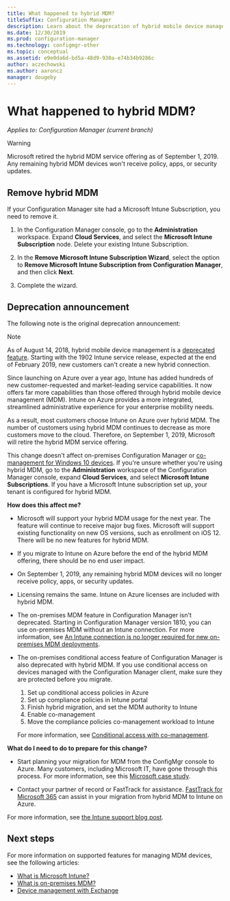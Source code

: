 ```yaml
---
title: What happened to hybrid MDM?
titleSuffix: Configuration Manager
description: Learn about the deprecation of hybrid mobile device management (MDM) in Configuration Manager
ms.date: 12/30/2019
ms.prod: configuration-manager
ms.technology: configmgr-other
ms.topic: conceptual
ms.assetid: e9e0da6d-bd5a-48d9-930a-e74b34b9286c
author: aczechowski
ms.author: aaroncz
manager: dougeby
---
```


# What happened to hybrid MDM?

*Applies to: Configuration Manager (current branch)*

> [!WARNING]
> Microsoft retired the hybrid MDM service offering as of September 1, 2019. Any remaining hybrid MDM devices won't receive policy, apps, or security updates.

## Remove hybrid MDM

If your Configuration Manager site had a Microsoft Intune Subscription, you need to remove it.

1. In the Configuration Manager console, go to the **Administration** workspace. Expand **Cloud Services**, and select the **Microsoft Intune Subscription** node. Delete your existing Intune Subscription.

1. In the **Remove Microsoft Intune Subscription Wizard**, select the option to **Remove Microsoft Intune Subscription from Configuration Manager**, and then click **Next**.

1. Complete the wizard.

## Deprecation announcement

The following note is the original deprecation announcement:

> [!NOTE]  
> As of August 14, 2018, hybrid mobile device management is a [deprecated feature](../../core/plan-design/changes/deprecated/removed-and-deprecated-cmfeatures.md). Starting with the 1902 Intune service release, expected at the end of February 2019, new customers can't create a new hybrid connection.
> <!--Intune feature 2683117-->  
> Since launching on Azure over a year ago, Intune has added hundreds of new customer-requested and market-leading service capabilities. It now offers far more capabilities than those offered through hybrid mobile device management (MDM). Intune on Azure provides a more integrated, streamlined administrative experience for your enterprise mobility needs.
>
> As a result, most customers choose Intune on Azure over hybrid MDM. The number of customers using hybrid MDM continues to decrease as more customers move to the cloud. Therefore, on September 1, 2019, Microsoft will retire the hybrid MDM service offering.
>
> This change doesn't affect on-premises Configuration Manager or [co-management for Windows 10 devices](../../comanage/overview.md). If you're unsure whether you're using hybrid MDM, go to the **Administration** workspace of the Configuration Manager console, expand **Cloud Services**, and select **Microsoft Intune Subscriptions**. If you have a Microsoft Intune subscription set up, your tenant is configured for hybrid MDM.
>
> **How does this affect me?**
>
> - Microsoft will support your hybrid MDM usage for the next year. The feature will continue to receive major bug fixes. Microsoft will support existing functionality on new OS versions, such as enrollment on iOS 12. There will be no new features for hybrid MDM.  
>
> - If you migrate to Intune on Azure before the end of the hybrid MDM offering, there should be no end user impact.  
>
> - On September 1, 2019, any remaining hybrid MDM devices will no longer receive policy, apps, or security updates.  
>
> - Licensing remains the same. Intune on Azure licenses are included with hybrid MDM.  
>
> - The on-premises MDM feature in Configuration Manager isn't deprecated. Starting in Configuration Manager version 1810, you can use on-premises MDM without an Intune connection. For more information, see [An Intune connection is no longer required for new on-premises MDM deployments](../../core/plan-design/changes/whats-new-in-version-1810.md#bkmk_opmdm).
>
> - The on-premises conditional access feature of Configuration Manager is also deprecated with hybrid MDM. If you use conditional access on devices managed with the Configuration Manager client, make sure they are protected before you migrate.
>     1. Set up conditional access policies in Azure
>     2. Set up compliance policies in Intune portal
>     3. Finish hybrid migration, and set the MDM authority to Intune
>     4. Enable co-management
>     5. Move the compliance policies co-management workload to Intune
>
>     For more information, see [Conditional access with co-management](https://docs.microsoft.com/sccm/comanage/quickstart-conditional-access).
>
> **What do I need to do to prepare for this change?**
>
> - Start planning your migration for MDM from the ConfigMgr console to Azure. Many customers, including Microsoft IT, have gone through this process. For more information, see this [Microsoft case study](https://aka.ms/Intune_MSFT).  
>
> - Contact your partner of record or FastTrack for assistance. [FastTrack for Microsoft 365](https://aka.ms/hybrid_fasttrack) can assist in your migration from hybrid MDM to Intune on Azure.
>
> For more information, see [the Intune support blog post](https://aka.ms/hybrid_notification).

## Next steps

For more information on supported features for managing MDM devices, see the following articles:

- [What is Microsoft Intune?](https://docs.microsoft.com/intune/what-is-intune)
- [What is on-premises MDM?](manage-mobile-devices-with-on-premises-infrastructure.md)
- [Device management with Exchange](../deploy-use/manage-mobile-devices-with-exchange-activesync.md)

